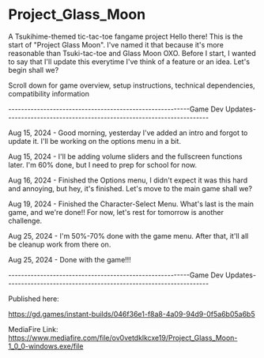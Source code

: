 # Project_Glass_Moon
A Tsukihime-themed tic-tac-toe fangame project
Hello there! This is the start of "Project Glass Moon".
I've named it that because it's more reasonable than Tsuki-tac-toe and Glass Moon OXO.
Before I start, I wanted to say that I'll update this everytime I've think of a feature or an idea. Let's begin shall we?

Scroll down for game overview, setup instructions, technical dependencies, compatibility information

---------------------------------------------------------Game Dev Updates----------------------------------------------------------------

Aug 15, 2024 - Good morning, yesterday I've added an intro and forgot to update it. I'll be working on the options menu in a bit.

Aug 15, 2024 - I'll be adding volume sliders and the fullscreen functions later. I'm 60% done, but I need to prep for school for now.

Aug 16, 2024 - Finished the Options menu, I didn't expect it was this hard and annoying, but hey, it's finished. Let's move to the main game shall we?

Aug 19, 2024 - Finished the Character-Select Menu. What's last is the main game, and we're done!! For now, let's rest for tomorrow is another challenge.

Aug 25, 2024 - I'm 50%-70% done with the game menu. After that, it'll all be cleanup work from there on.

Aug 25, 2024 - Done with the game!!!

---------------------------------------------------------Game Dev Updates----------------------------------------------------------------

Published here:

https://gd.games/instant-builds/046f36e1-f8a8-4a09-94d9-0f5a6b05a6b5

MediaFire Link:
https://www.mediafire.com/file/ov0vetdklkcxe19/Project_Glass_Moon-1_0_0-windows.exe/file

